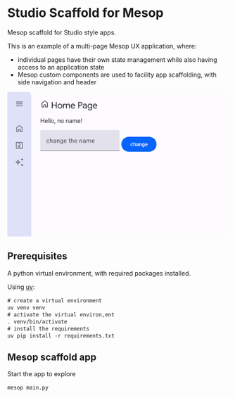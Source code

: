 # Studio Scaffold for Mesop


Mesop scaffold for Studio style apps.

This is an example of a multi-page Mesop UX application, where:

* individual pages have their own state management while also having access to an application state
* Mesop custom components are used to facility app scaffolding, with side navigation and header


![](./assets/example.gif)


## Prerequisites

A python virtual environment, with required packages installed.

Using [uv](https://github.com/astral-sh/uv):

```
# create a virtual environment
uv venv venv
# activate the virtual environ,ent
. venv/bin/activate
# install the requirements
uv pip install -r requirements.txt
```


## Mesop scaffold app

Start the app to explore

```
mesop main.py
```

